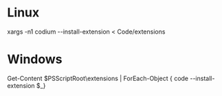 # Linux
xargs -n1 codium --install-extension < Code/extensions


# Windows
Get-Content $PSScriptRoot\extensions | ForEach-Object { code --install-extension $_}